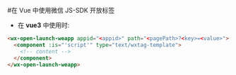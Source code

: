 #在 Vue 中使用微信 JS-SDK 开放标签

- 在 **vue3** 中使用时:

```html
<wx-open-launch-weapp appid="<appid>" path="<pagePath>?<key>=<value>">
  <component :is="'script'" type="text/wxtag-template">
    <!-- content -->
  </component>
</wx-open-launch-weapp>
```
